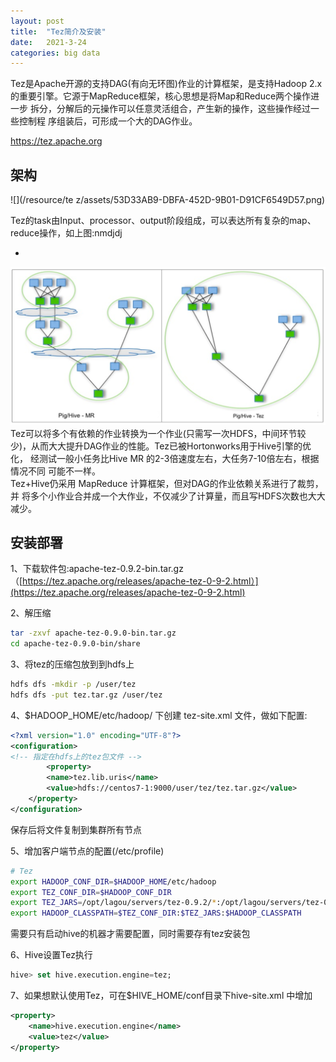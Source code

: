 ```yaml
---
layout: post
title:  "Tez简介及安装"
date:   2021-3-24
categories: big data
---
```


Tez是Apache开源的支持DAG(有向无环图)作业的计算框架，是支持Hadoop 2.x 的重要引擎。它源于MapReduce框架，核心思想是将Map和Reduce两个操作进一步 拆分，分解后的元操作可以任意灵活组合，产生新的操作，这些操作经过一些控制程 序组装后，可形成一个大的DAG作业。  
  
https://tez.apache.org


## 架构
![](/resource/te z/assets/53D33AB9-DBFA-452D-9B01-D91CF6549D57.png)

Tez的task由Input、processor、output阶段组成，可以表达所有复杂的map、 reduce操作，如上图:nmdjdj

- 
![](/resource/tez/assets/4017ADDE-3F26-4F0B-9980-124EC190038E.png)
  Tez可以将多个有依赖的作业转换为一个作业(只需写一次HDFS，中间环节较 少)，从而大大提升DAG作业的性能。Tez已被Hortonworks用于Hive引擎的优化， 经测试一般小任务比Hive MR 的2-3倍速度左右，大任务7-10倍左右，根据情况不同 可能不一样。  
  Tez+Hive仍采用 MapReduce 计算框架，但对DAG的作业依赖关系进行了裁剪，并 将多个小作业合并成一个大作业，不仅减少了计算量，而且写HDFS次数也大大减少。

## 安装部署

1、下载软件包:apache-tez-0.9.2-bin.tar.gz（[https://tez.apache.org/releases/apache-tez-0-9-2.html）](https://tez.apache.org/releases/apache-tez-0-9-2.html)  
  
2、解压缩  
```sh  
tar -zxvf apache-tez-0.9.0-bin.tar.gz  
cd apache-tez-0.9.0-bin/share  
```  
  
3、将tez的压缩包放到到hdfs上  
```sh  
hdfs dfs -mkdir -p /user/tez  
hdfs dfs -put tez.tar.gz /user/tez  
```  
  
4、$HADOOP_HOME/etc/hadoop/ 下创建 tez-site.xml 文件，做如下配置:  
  
```xml  
<?xml version="1.0" encoding="UTF-8"?>  
<configuration>  
<!-- 指定在hdfs上的tez包文件 -->   
		<property>  
        <name>tez.lib.uris</name>  
        <value>hdfs://centos7-1:9000/user/tez/tez.tar.gz</value>  
    </property>  
</configuration>  
```  
  
保存后将文件复制到集群所有节点  
  
5、增加客户端节点的配置(/etc/profile)  
```sh  
# Tez  
export HADOOP_CONF_DIR=$HADOOP_HOME/etc/hadoop  
export TEZ_CONF_DIR=$HADOOP_CONF_DIR  
export TEZ_JARS=/opt/lagou/servers/tez-0.9.2/*:/opt/lagou/servers/tez-0.9.2/lib/*   
export HADOOP_CLASSPATH=$TEZ_CONF_DIR:$TEZ_JARS:$HADOOP_CLASSPATH  
```  
需要只有启动hive的机器才需要配置，同时需要存有tez安装包  
  
6、Hive设置Tez执行  
```sql  
hive> set hive.execution.engine=tez;  
```  
  
7、如果想默认使用Tez，可在$HIVE_HOME/conf目录下hive-site.xml 中增加  
```xml  
<property>  
    <name>hive.execution.engine</name>  
    <value>tez</value>  
</property>  
```

